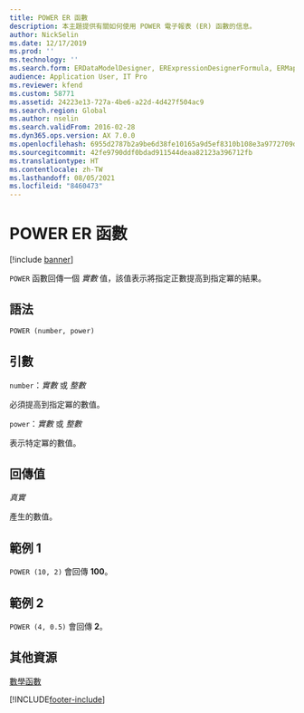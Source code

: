 ```yaml
---
title: POWER ER 函數
description: 本主題提供有關如何使用 POWER 電子報表 (ER) 函數的信息。
author: NickSelin
ms.date: 12/17/2019
ms.prod: ''
ms.technology: ''
ms.search.form: ERDataModelDesigner, ERExpressionDesignerFormula, ERMappedFormatDesigner, ERModelMappingDesigner
audience: Application User, IT Pro
ms.reviewer: kfend
ms.custom: 58771
ms.assetid: 24223e13-727a-4be6-a22d-4d427f504ac9
ms.search.region: Global
ms.author: nselin
ms.search.validFrom: 2016-02-28
ms.dyn365.ops.version: AX 7.0.0
ms.openlocfilehash: 6955d2787b2a9be6d38fe10165a9d5ef8310b108e3a9772709d9d1ff51712424
ms.sourcegitcommit: 42fe9790ddf0bdad911544deaa82123a396712fb
ms.translationtype: HT
ms.contentlocale: zh-TW
ms.lasthandoff: 08/05/2021
ms.locfileid: "8460473"
---
```

# <a name="power-er-function"></a>POWER ER 函數

[!include [banner](../includes/banner.md)]

`POWER` 函數回傳一個 *實數* 值，該值表示將指定正數提高到指定冪的結果。

## <a name="syntax"></a>語法

```vb
POWER (number, power)
```

## <a name="arguments"></a>引數

`number`：*實數* 或 *整數*

必須提高到指定冪的數值。

`power`：*實數* 或 *整數*

表示特定冪的數值。

## <a name="return-values"></a>回傳值

*真實*

產生的數值。

## <a name="example-1"></a>範例 1

`POWER (10, 2)` 會回傳 **100**。

## <a name="example-2"></a>範例 2

`POWER (4, 0.5)` 會回傳 **2**。

## <a name="additional-resources"></a>其他資源

[數學函數](er-functions-category-mathematical.md)


[!INCLUDE[footer-include](../../../includes/footer-banner.md)]
